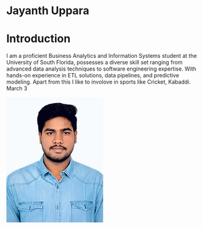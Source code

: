 # Jayanth Uppara
# Introduction

 I am a proficient Business Analytics and Information Systems student at the University of South Florida, possesses a diverse skill set ranging from advanced data analysis techniques to software engineering expertise. With hands-on experience in ETL solutions, data pipelines, and predictive modeling. Apart from this I like to involove in sports like Cricket, Kabaddi. March 3

![Alt text](jayanthuppara-image.jpeg)
